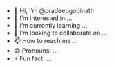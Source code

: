 - 👋 Hi, I’m @pradeepgopinath
- 👀 I’m interested in ...
- 🌱 I’m currently learning ...
- 💞️ I’m looking to collaborate on ...
- 📫 How to reach me ...
- 😄 Pronouns: ...
- ⚡ Fun fact: ...

<!---
pradeepgopinath/pradeepgopinath is a ✨ special ✨ repository because its `README.md` (this file) appears on your GitHub profile.
You can click the Preview link to take a look at your changes.
--->
